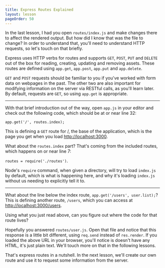 ```yaml
---
title: Express Routes Explained
layout: lesson
pageOrder: 50
---
```


In the last lesson, I had you open `routes/index.js` and make changes there to affect the rendered output. But how did I know that was the file to change? In order to understand that, you'll need to understand HTTP requests, so let's touch on that briefly.

Express uses HTTP verbs for routes and supports `GET`, `POST`, `PUT` and `DELETE` out of the box for reading, creating, updating and removing assets. These routes are defined using `app.get`, `app.post`, `app.put` and `app.delete`.

`GET` and `POST` requests should be familiar to you if you've worked with form data on webpages in the past. The other two are also important for modifying information on the server via RESTful calls, as you'll learn later. By default, requests are `GET`, so using `app.get` is appropriate.

<hr>

With that brief introduction out of the way, open `app.js` in your editor and check out the following code, which should be at or near line 32:

`app.get('/', routes.index);`

This is defining a `GET` route for /, the base of the application, which is the page you get when you load [http://localhost:3000](http://localhost:3000).

What about the `routes.index` part? That's coming from the included routes, which happens on or near line 7:

`routes = require('./routes')`.

Node's `require` command, when given a directory, will try to load `index.js` by default, which is what is happening here, and why it's loading `index.js` without us needing to explicitly tell it to.

<hr>

What about the line below the index route, `app.get('/users', user.list);`? This is defining another route, `/users`, which you can access at [http://localhost:3000/users](http://localhost:3000/users).

Using what you just read above, can you figure out where the code for that route lives?

Hopefully you answered `routes/user.js`. Open that file and notice that this response is a little bit different, using `req.send` instead of `res.render`. If you loaded the above URL in your browser, you'll notice is doesn't have any HTML, it's just plain text. We'll touch more on that in the following lessons.

That's express routes in a nutshell. In the next lesson, we'll create our own route and use it to request some information from the server.
